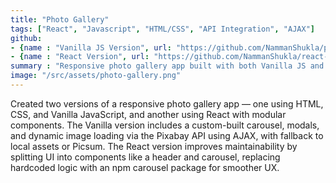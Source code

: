 ```yaml
---
title: "Photo Gallery"
tags: ["React", "Javascript", "HTML/CSS", "API Integration", "AJAX"]
github: 
- {name : "Vanilla JS Version", url: "https://github.com/NammanShukla/photogallery" }
- {name : "React Version", url: "https://github.com/NammanShukla/react-gallery" }
summary : "Responsive photo gallery app built with both Vanilla JS and React, featuring modals, carousels, and dynamic image fetching via APIs."
image: "/src/assets/photo-gallery.png"
---
```


Created two versions of a responsive photo gallery app — one using HTML, CSS, and Vanilla JavaScript, and another using React with modular components. The Vanilla version includes a custom-built carousel, modals, and dynamic image loading via the Pixabay API using AJAX, with fallback to local assets or Picsum. The React version improves maintainability by splitting UI into components like a header and carousel, replacing hardcoded logic with an npm carousel package for smoother UX.

